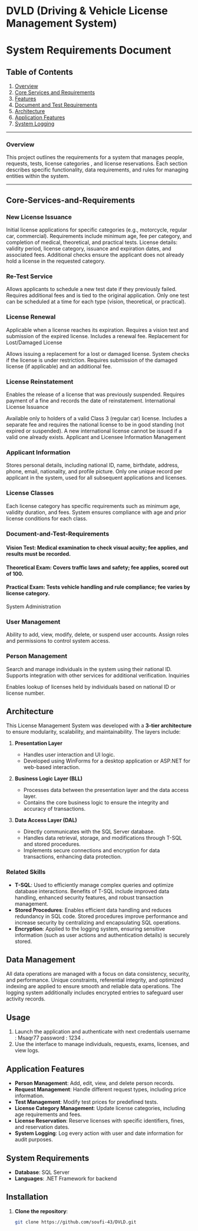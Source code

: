 # DVLD (Driving & Vehicle License Management System)

# System Requirements Document

## Table of Contents
1. [Overview](#overview)
2. [Core Services and Requirements](#Core-Services-and-Requirements)
3. [Features](#Features)
4. [Document and Test Requirements](#Document-and-Test-Requirements)
5. [Architecture](#Architecture)
6. [Application Features](#Application-Features)
7. [System Logging](#system-logging)

---

### Overview
This project outlines the requirements for a system that manages people, requests, tests, license categories , and license reservations. Each section describes specific functionality, data requirements, and rules for managing entities within the system.

---

## Core-Services-and-Requirements 
### New License Issuance

Initial license applications for specific categories (e.g., motorcycle, regular car, commercial).
Requirements include minimum age, fee per category, and completion of medical, theoretical, and practical tests.
License details: validity period, license category, issuance and expiration dates, and associated fees.
Additional checks ensure the applicant does not already hold a license in the requested category.
### Re-Test Service

Allows applicants to schedule a new test date if they previously failed.
Requires additional fees and is tied to the original application.
Only one test can be scheduled at a time for each type (vision, theoretical, or practical).
### License Renewal

Applicable when a license reaches its expiration.
Requires a vision test and submission of the expired license.
Includes a renewal fee.
Replacement for Lost/Damaged License

Allows issuing a replacement for a lost or damaged license.
System checks if the license is under restriction.
Requires submission of the damaged license (if applicable) and an additional fee.
### License Reinstatement

Enables the release of a license that was previously suspended.
Requires payment of a fine and records the date of reinstatement.
International License Issuance

Available only to holders of a valid Class 3 (regular car) license.
Includes a separate fee and requires the national license to be in good standing (not expired or suspended).
A new international license cannot be issued if a valid one already exists.
Applicant and Licensee Information Management
### Applicant Information

Stores personal details, including national ID, name, birthdate, address, phone, email, nationality, and profile picture.
Only one unique record per applicant in the system, used for all subsequent applications and licenses.
### License Classes

Each license category has specific requirements such as minimum age, validity duration, and fees.
System ensures compliance with age and prior license conditions for each class.
### Document-and-Test-Requirements

#### Vision Test: Medical examination to check visual acuity; fee applies, and results must be recorded.
#### Theoretical Exam: Covers traffic laws and safety; fee applies, scored out of 100.
#### Practical Exam: Tests vehicle handling and rule compliance; fee varies by license category.
System Administration
### User Management

Ability to add, view, modify, delete, or suspend user accounts.
Assign roles and permissions to control system access.
### Person Management

Search and manage individuals in the system using their national ID.
Supports integration with other services for additional verification.
Inquiries

Enables lookup of licenses held by individuals based on national ID or license number.
## Architecture
This License Management System was developed with a **3-tier architecture** to ensure modularity, scalability, and maintainability. The layers include:

1. **Presentation Layer**  
   - Handles user interaction and UI logic.
   - Developed using WinForms for a desktop application or ASP.NET for web-based interaction.
  
2. **Business Logic Layer (BLL)**  
   - Processes data between the presentation layer and the data access layer.
   - Contains the core business logic to ensure the integrity and accuracy of transactions.

3. **Data Access Layer (DAL)**  
   - Directly communicates with the SQL Server database.
   - Handles data retrieval, storage, and modifications through T-SQL and stored procedures.
   - Implements secure connections and encryption for data transactions, enhancing data protection.

### Related Skills
- **T-SQL**: Used to efficiently manage complex queries and optimize database interactions. Benefits of T-SQL include improved data handling, enhanced security features, and robust transaction management.
- **Stored Procedures**: Enables efficient data handling and reduces redundancy in SQL code. Stored procedures improve performance and increase security by centralizing and encapsulating SQL operations.
- **Encryption**: Applied to the logging system, ensuring sensitive information (such as user actions and authentication details) is securely stored.

## Data Management
All data operations are managed with a focus on data consistency, security, and performance. Unique constraints, referential integrity, and optimized indexing are applied to ensure smooth and reliable data operations. The logging system additionally includes encrypted entries to safeguard user activity records.


## Usage
1. Launch the application and authenticate with  next credentials username : Msaqr77 password : 1234 .
2. Use the interface to manage individuals, requests, exams, licenses, and view logs.

## Application Features
- **Person Management**: Add, edit, view, and delete person records.
- **Request Management**: Handle different request types, including price information.
- **Test Management**: Modify test prices for predefined tests.
- **License Category Management**: Update license categories, including age requirements and fees.
- **License Reservation**: Reserve licenses with specific identifiers, fines, and reservation dates.
- **System Logging**: Log every action with user and date information for audit purposes.

## System Requirements
- **Database**: SQL Server 
- **Languages**: .NET Framework for backend

## Installation
1. **Clone the repository**:
   ```bash
   git clone https://github.com/soufi-43/DVLD.git
